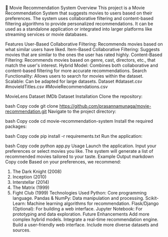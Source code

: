🎥 Movie Recommendation System
Overview
This project is a Movie Recommendation System that suggests movies to users based on their preferences. The system uses collaborative filtering and content-based filtering algorithms to provide personalized recommendations. It can be used as a standalone application or integrated into larger platforms like streaming services or movie databases.

Features
User-Based Collaborative Filtering: Recommends movies based on what similar users have liked.
Item-Based Collaborative Filtering: Suggests movies that are similar to the ones the user has rated highly.
Content-Based Filtering: Recommends movies based on genre, cast, directors, etc., that match the user's interest.
Hybrid Model: Combines both collaborative and content-based filtering for more accurate recommendations.
Search Functionality: Allows users to search for movies within the dataset.
Scalable: Can be adapted for large datasets.
Dataset
#dataset.csv
#movieldTitles.csv
#MovieRecommendations.csv

MovieLens Dataset
IMDb Dataset
Installation
Clone the repository:

bash
Copy code
git clone https://github.com/prasannamunaga/movie-recommendation.git
Navigate to the project directory:

bash
Copy code
cd movie-recommendation-system
Install the required packages:

bash
Copy code
pip install -r requirements.txt
Run the application:

bash
Copy code
python app.py
Usage
Launch the application.
Input your preferences or select movies you like.
The system will generate a list of recommended movies tailored to your taste.
Example Output
markdown
Copy code
Based on your preferences, we recommend:
1. The Dark Knight (2008)
2. Inception (2010)
3. Interstellar (2014)
4. The Matrix (1999)
5. Fight Club (1999)
Technologies Used
Python: Core programming language.
Pandas & NumPy: Data manipulation and processing.
Scikit-Learn: Machine learning algorithms for recommendation.
Flask/Django (Optional): For building a web interface.
Jupyter Notebook: For prototyping and data exploration.
Future Enhancements
Add more complex hybrid models.
Integrate a real-time recommendation engine.
Build a user-friendly web interface.
Include more diverse datasets and sources.
